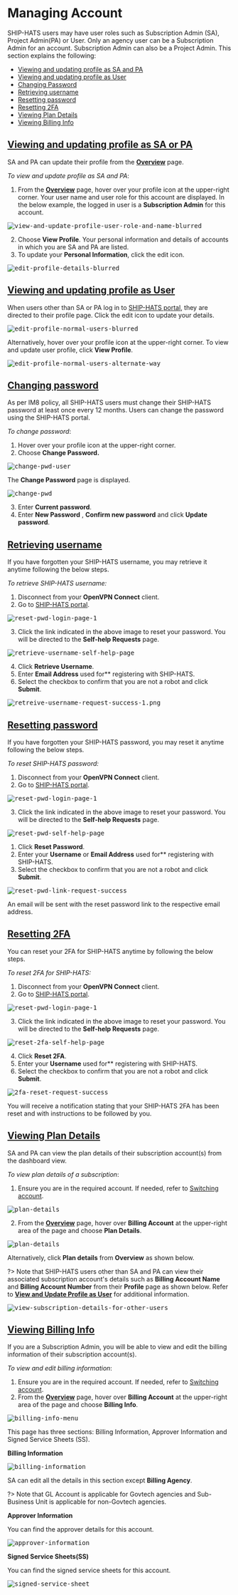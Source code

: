 

# Managing Account

SHIP-HATS users may have user roles such as Subscription Admin (SA), Project Admin(PA) or User. Only an agency user can be a Subscription Admin for an account. Subscription Admin can also be a Project Admin. This section explains the following:

- [Viewing and updating profile as SA and PA](#viewing-and-updating-profile-as-sa-or-pa)
- [Viewing and updating profile as User](#viewing-and-updating-profile-as-user)
- [Changing Password](#changing-password)
- [Retrieving username](#retrieving-username)
- [Resetting password](#resetting-password)
- [Resetting 2FA](#resetting-2fa)
- [Viewing Plan Details](#viewing-plan-details)
- [Viewing Billing Info](#viewing-billing-info)

## [Viewing and updating profile as SA or PA](#viewing-and-updating-profile-as-sa-or-pa)
SA and PA can update their profile from the [**Overview**](https://docs.developer.gov.sg/docs/ship-hats-documentation/#/portal-guide/logging-in-and-logging-out?id=viewing-dashboard) page.

*To view and update profile as SA and PA*:

1. From the [**Overview**](https://docs.developer.gov.sg/docs/ship-hats-documentation/#/portal-guide/logging-in-and-logging-out?id=viewing-dashboard) page, hover over your profile icon at the upper-right corner. Your user name and user role for this account are displayed. In the below example, the logged in user is a **Subscription Admin** for this account.

<kbd>![view-and-update-profile-user-role-and-name-blurred](images/view-and-update-profile-user-role-and-name-blurred.png ':size=75%')</kbd>

2. Choose **View Profile**. Your personal information and details of accounts in which you are SA and PA are listed.
3. To update your **Personal Information**, click the edit icon.

<kbd>![edit-profile-details-blurred](images/edit-profile-details-blurred.png ':size=75%')</kbd>

## [Viewing and updating profile as User](#viewing-and-updating-profile-as-user)
When users other than SA or PA log in to [SHIP-HATS portal](https://www.ship.gov.sg/), they are directed to their profile page. Click the edit icon to update your details.

<kbd>![edit-profile-normal-users-blurred](images/edit-profile-normal-users-blurred.png ':size=75%')</kbd>

Alternatively, hover over your profile icon at the upper-right corner. To view and update user profile, click **View Profile**.

<kbd>![edit-profile-normal-users-alternate-way](images/edit-profile-normal-users-alternate-way.png)</kbd>

## [**Changing password**](#changing-password)
As per IM8 policy, all SHIP-HATS users must change their SHIP-HATS password at least once every 12 months. Users can change the password using the SHIP-HATS portal.

*To change password*:

1. Hover over your profile icon at the upper-right corner.
2. Choose **Change Password.**

<kbd>![change-pwd-user](images/change-password-user.png ':size=75%')</kbd>

The **Change Password** page is displayed.

<kbd>![change-pwd](images/change-pwd.png ':size=75%')</kbd>

3. Enter **Current password**.
4. Enter **New Password** , **Confirm new password** and click **Update password**.

## [**Retrieving username**](#retrieving-username)
If you have forgotten your SHIP-HATS username, you may retrieve it anytime following the below steps.

*To retrieve SHIP-HATS username:*

1. Disconnect from your **OpenVPN Connect** client.
2. Go to [SHIP-HATS portal](https://www.ship.gov.sg/).

<kbd>![reset-pwd-login-page-1](images/reset-pwd-login-page-1.png ':size=75%')</kbd>

3. Click the link indicated in the above image to reset your password. You will be directed to the **Self-help Requests** page.

<kbd>![retrieve-username-self-help-page](images/retrieve-username-self-help-page.png ':size=75%')</kbd>

4. Click **Retrieve Username**.
5. Enter **Email Address** used for** registering with SHIP-HATS.
6. Select the checkbox to confirm that you are not a robot and click **Submit**.

<kbd>![retreive-username-request-success-1.png](images/retreive-username-request-success-1.png ':size=75%')</kbd>

## [**Resetting password**](#resetting-password)
If you have forgotten your SHIP-HATS password, you may reset it anytime following the below steps.

*To reset SHIP-HATS password:*

1. Disconnect from your **OpenVPN Connect** client.
2. Go to [SHIP-HATS portal](https://www.ship.gov.sg/).

<kbd>![reset-pwd-login-page-1](images/reset-pwd-login-page-1.png ':size=75%')</kbd>

3. Click the link indicated in the above image to reset your password. You will be directed to the **Self-help Requests** page.

<kbd>![reset-pwd-self-help-page](images/reset-pwd-self-help-page.png ':size=75%')</kbd>

1. Click **Reset Password**.
2. Enter your **Username** or **Email Address** used for** registering with SHIP-HATS.
3. Select the checkbox to confirm that you are not a robot and click **Submit**.

<kbd>![reset-pwd-link-request-success](images/reset-pwd-link-request-success.png ':size=75%')</kbd>

An email will be sent with the reset password link to the respective email address.

## [**Resetting 2FA**](#resetting-2fa)
You can reset your 2FA for SHIP-HATS anytime by following the below steps.

*To reset 2FA for SHIP-HATS:*

1. Disconnect from your **OpenVPN Connect** client.
2. Go to [SHIP-HATS portal](https://www.ship.gov.sg/).

<kbd>![reset-pwd-login-page-1](images/reset-pwd-login-page-1.png ':size=75%')</kbd>

3. Click the link indicated in the above image to reset your password. You will be directed to the **Self-help Requests** page.

<kbd>![reset-2fa-self-help-page](images/reset-2fa-self-help-page.png ':size=75%')</kbd>

4. Click **Reset 2FA**.
5. Enter your **Username** used for** registering with SHIP-HATS.
6. Select the checkbox to confirm that you are not a robot and click **Submit**.

<kbd>![2fa-reset-request-success](images/2fa-reset-request-success.png ':size=75%')</kbd>

You will receive a notification stating that your SHIP-HATS 2FA has been reset and with instructions to be followed by you.

## [Viewing Plan Details](#viewing-plan-details)

SA and PA can view the plan details of their subscription account(s) from the dashboard view.

*To view plan details of a subscription*:

1. Ensure you are in the required account. If needed, refer to [Switching account](https://docs.developer.gov.sg/docs/ship-hats-documentation/#/portal-guide/logging-in-and-logging-out?id=switch-account).

<kbd>![plan-details](images/plan-details.png ':size=75%')</kbd>

2. From the [**Overview**](https://docs.developer.gov.sg/docs/ship-hats-documentation/#/portal-guide/logging-in-and-logging-out?id=viewing-dashboard) page, hover over **Billing Account** at the upper-right area of the page and choose **Plan Details**.

<kbd>![plan-details](images/plan-details-1.png ':size=75%')</kbd>

Alternatively, click **Plan details** from **Overview** as shown below.

?> Note that SHIP-HATS users other than SA and PA can view their associated subscription account's details such as **Billing Account Name** and **Billing Account Number** from their **Profile** page as shown below. Refer to [**View and Update Profile as User**](#viewing-and-updating-profile-as-user) for additional information.

<kbd>![view-subscription-details-for-other-users](images/view-subscription-details-for-other-users.png ':size=75%')</kbd>

## [Viewing Billing Info](#viewing-billing-info)

If you are a Subscription Admin, you will be able to view and edit the billing information of their subscription account(s).

*To view and edit billing information*:

1. Ensure you are in the required account. If needed, refer to [Switching account](https://docs.developer.gov.sg/docs/ship-hats-documentation/#/portal-guide/logging-in-and-logging-out?id=switch-account).
2. From the [**Overview**](https://docs.developer.gov.sg/docs/ship-hats-documentation/#/portal-guide/logging-in-and-logging-out?id=viewing-dashboard) page, hover over **Billing Account** at the upper-right area of the page and choose **Billing Info**.

<kbd>![billing-info-menu](images/billing-info-menu.png ':size=75%')</kbd>

This page has three sections: Billing Information, Approver Information and Signed Service Sheets (SS).

**Billing Information**

<kbd>![billing-information](images/billing-information.png ':size=75%')</kbd>

SA can edit all the details in this section except **Billing Agency**.

?> Note that GL Account is applicable for Govtech agencies and Sub-Business Unit is applicable for non-Govtech agencies.

**Approver Information**

You can find the approver details for this account.

<kbd>![approver-information](images/approver-information.png ':size=75%')</kbd>

**Signed Service Sheets(SS)**

You can find the signed service sheets for this account.

<kbd>![signed-service-sheet](images/signed-ss.png ':size=75%')</kbd>
